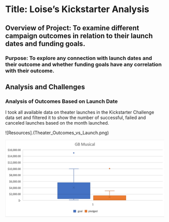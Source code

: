 # Title: Loise’s Kickstarter Analysis
## Overview of Project: To examine different campaign outcomes in relation to their launch dates and funding goals.

### Purpose: To explore any connection with launch dates and their outcome and whether funding goals have any correlation with their outcome. 

## Analysis and Challenges
### Analysis of Outcomes Based on Launch Date
I took all available data on theater launches in the Kickstarter Challenge data set and filtered it to show the number of successful, failed and canceled launches based on the month launched. 

![Resources].(Theater_Outcomes_vs_Launch.png)


![GB_Musical](GB_Musical.png)


